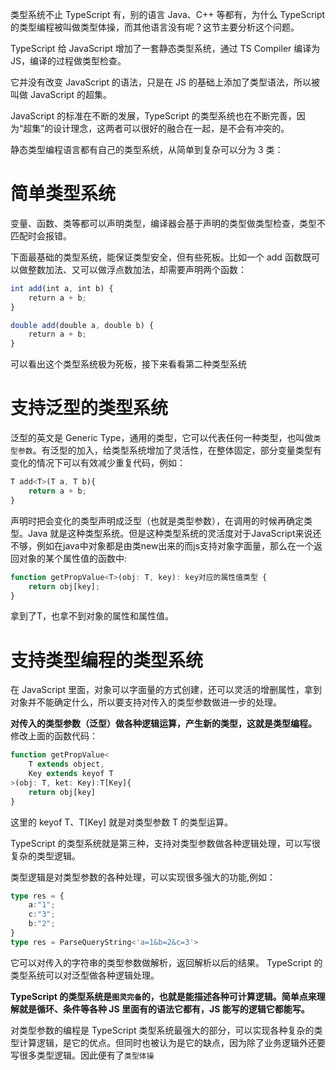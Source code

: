 类型系统不止 TypeScript 有，别的语言 Java、C++ 等都有，为什么 TypeScript 的类型编程被叫做类型体操，而其他语言没有呢？这节主要分析这个问题。

TypeScript 给 JavaScript 增加了一套静态类型系统，通过 TS Compiler 编译为 JS，编译的过程做类型检查。

它并没有改变 JavaScript 的语法，只是在 JS 的基础上添加了类型语法，所以被叫做 JavaScript 的超集。

JavaScript 的标准在不断的发展，TypeScript 的类型系统也在不断完善，因为“超集”的设计理念，这两者可以很好的融合在一起，是不会有冲突的。

静态类型编程语言都有自己的类型系统，从简单到复杂可以分为 3 类：

# 简单类型系统
变量、函数、类等都可以声明类型，编译器会基于声明的类型做类型检查，类型不匹配时会报错。

下面最基础的类型系统，能保证类型安全，但有些死板。比如一个 add 函数既可以做整数加法、又可以做浮点数加法，却需要声明两个函数：
```js
int add(int a, int b) {
    return a + b;
}

double add(double a, double b) {
    return a + b;
}
```
可以看出这个类型系统极为死板，接下来看看第二种类型系统

# 支持泛型的类型系统
泛型的英文是 Generic Type，通用的类型，它可以代表任何一种类型，也叫做`类型参数`。有泛型的加入，给类型系统增加了灵活性，在整体固定，部分变量类型有变化的情况下可以有效减少重复代码，例如：
```js
T add<T>(T a, T b){
    return a + b;
}
```
声明时把会变化的类型声明成泛型（也就是类型参数），在调用的时候再确定类型。Java 就是这种类型系统。但是这种类型系统的灵活度对于JavaScript来说还不够，例如在java中对象都是由类new出来的而js支持对象字面量，那么在一个返回对象的某个属性值的函数中:
```js
function getPropValue<T>(obj: T, key): key对应的属性值类型 {
    return obj[key];
}
```
拿到了T，也拿不到对象的属性和属性值。
# 支持类型编程的类型系统
在 JavaScript 里面，对象可以字面量的方式创建，还可以灵活的增删属性，拿到对象并不能确定什么，所以要支持对传入的类型参数做进一步的处理。

**对传入的类型参数（泛型）做各种逻辑运算，产生新的类型，这就是类型编程。**
修改上面的函数代码：
```js
function getPropValue<
    T extends object,
    Key extends keyof T
>(obj: T, ket: Key):T[Key]{
    return obj[key]
}
```
这里的 keyof T、T[Key] 就是对类型参数 T 的类型运算。

TypeScript 的类型系统就是第三种，支持对类型参数做各种逻辑处理，可以写很复杂的类型逻辑。

类型逻辑是对类型参数的各种处理，可以实现很多强大的功能,例如：
```ts
type res = {
    a:"1";
    c:"3";
    b:"2";
}
type res = ParseQueryString<'a=1&b=2&c=3'>
```
它可以对传入的字符串的类型参数做解析，返回解析以后的结果。 TypeScript 的类型系统可以对泛型做各种逻辑处理。

**TypeScript 的类型系统是`图灵完备`的，也就是能描述各种可计算逻辑。简单点来理解就是循环、条件等各种 JS 里面有的语法它都有，JS 能写的逻辑它都能写。**

对类型参数的编程是 TypeScript 类型系统最强大的部分，可以实现各种复杂的类型计算逻辑，是它的优点。但同时也被认为是它的缺点，因为除了业务逻辑外还要写很多类型逻辑。因此便有了`类型体操`